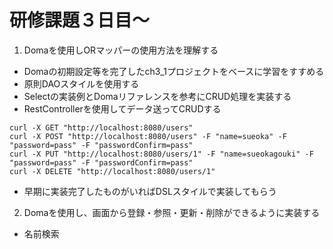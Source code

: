 # 研修課題３日目〜
1. Domaを使用しORマッパーの使用方法を理解する
- Domaの初期設定等を完了したch3_1プロジェクトをベースに学習をすすめる
- 原則DAOスタイルを使用する
- Selectの実装例とDomaリファレンスを参考にCRUD処理を実装する
- RestControllerを使用してデータ送ってCRUDする
```
curl -X GET "http://localhost:8080/users"
curl -X POST "http://localhost:8080/users" -F "name=sueoka" -F "password=pass" -F "passwordConfirm=pass"
curl -X PUT "http://localhost:8080/users/1" -F "name=sueokagouki" -F "password=pass" -F "passwordConfirm=pass"
curl -X DELETE "http://localhost:8080/users/1"
```
- 早期に実装完了したものがいればDSLスタイルで実装してもらう

2. Domaを使用し、画面から登録・参照・更新・削除ができるように実装する
- 名前検索

